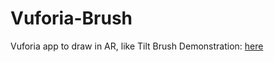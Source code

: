 # Vuforia-Brush
Vuforia app to draw in AR, like Tilt Brush
Demonstration:
[here](https://www.youtube.com/watch?v=lfKANdEyFJM&t=1s)
